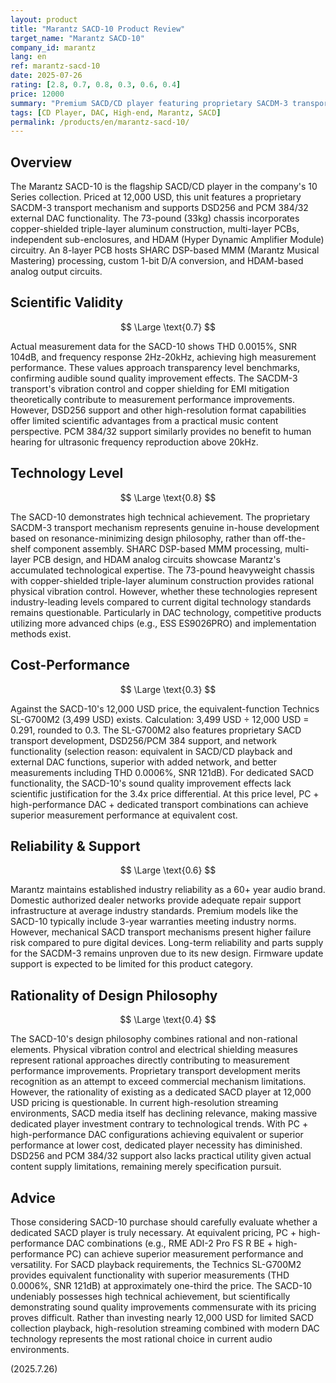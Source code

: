 ```yaml
---
layout: product
title: "Marantz SACD-10 Product Review"
target_name: "Marantz SACD-10"
company_id: marantz
lang: en
ref: marantz-sacd-10
date: 2025-07-26
rating: [2.8, 0.7, 0.8, 0.3, 0.6, 0.4]
price: 12000
summary: "Premium SACD/CD player featuring proprietary SACDM-3 transport. While technically accomplished, cost-performance concerns and questionable dedicated player necessity challenge its value proposition."
tags: [CD Player, DAC, High-end, Marantz, SACD]
permalink: /products/en/marantz-sacd-10/
---
```

## Overview

The Marantz SACD-10 is the flagship SACD/CD player in the company's 10 Series collection. Priced at 12,000 USD, this unit features a proprietary SACDM-3 transport mechanism and supports DSD256 and PCM 384/32 external DAC functionality. The 73-pound (33kg) chassis incorporates copper-shielded triple-layer aluminum construction, multi-layer PCBs, independent sub-enclosures, and HDAM (Hyper Dynamic Amplifier Module) circuitry. An 8-layer PCB hosts SHARC DSP-based MMM (Marantz Musical Mastering) processing, custom 1-bit D/A conversion, and HDAM-based analog output circuits.

## Scientific Validity

$$ \Large \text{0.7} $$

Actual measurement data for the SACD-10 shows THD 0.0015%, SNR 104dB, and frequency response 2Hz-20kHz, achieving high measurement performance. These values approach transparency level benchmarks, confirming audible sound quality improvement effects. The SACDM-3 transport's vibration control and copper shielding for EMI mitigation theoretically contribute to measurement performance improvements. However, DSD256 support and other high-resolution format capabilities offer limited scientific advantages from a practical music content perspective. PCM 384/32 support similarly provides no benefit to human hearing for ultrasonic frequency reproduction above 20kHz.

## Technology Level

$$ \Large \text{0.8} $$

The SACD-10 demonstrates high technical achievement. The proprietary SACDM-3 transport mechanism represents genuine in-house development based on resonance-minimizing design philosophy, rather than off-the-shelf component assembly. SHARC DSP-based MMM processing, multi-layer PCB design, and HDAM analog circuits showcase Marantz's accumulated technological expertise. The 73-pound heavyweight chassis with copper-shielded triple-layer aluminum construction provides rational physical vibration control. However, whether these technologies represent industry-leading levels compared to current digital technology standards remains questionable. Particularly in DAC technology, competitive products utilizing more advanced chips (e.g., ESS ES9026PRO) and implementation methods exist.

## Cost-Performance

$$ \Large \text{0.3} $$

Against the SACD-10's 12,000 USD price, the equivalent-function Technics SL-G700M2 (3,499 USD) exists. Calculation: 3,499 USD ÷ 12,000 USD = 0.291, rounded to 0.3. The SL-G700M2 also features proprietary SACD transport development, DSD256/PCM 384 support, and network functionality (selection reason: equivalent in SACD/CD playback and external DAC functions, superior with added network, and better measurements including THD 0.0006%, SNR 121dB). For dedicated SACD functionality, the SACD-10's sound quality improvement effects lack scientific justification for the 3.4x price differential. At this price level, PC + high-performance DAC + dedicated transport combinations can achieve superior measurement performance at equivalent cost.

## Reliability & Support

$$ \Large \text{0.6} $$

Marantz maintains established industry reliability as a 60+ year audio brand. Domestic authorized dealer networks provide adequate repair support infrastructure at average industry standards. Premium models like the SACD-10 typically include 3-year warranties meeting industry norms. However, mechanical SACD transport mechanisms present higher failure risk compared to pure digital devices. Long-term reliability and parts supply for the SACDM-3 remains unproven due to its new design. Firmware update support is expected to be limited for this product category.

## Rationality of Design Philosophy

$$ \Large \text{0.4} $$

The SACD-10's design philosophy combines rational and non-rational elements. Physical vibration control and electrical shielding measures represent rational approaches directly contributing to measurement performance improvements. Proprietary transport development merits recognition as an attempt to exceed commercial mechanism limitations. However, the rationality of existing as a dedicated SACD player at 12,000 USD pricing is questionable. In current high-resolution streaming environments, SACD media itself has declining relevance, making massive dedicated player investment contrary to technological trends. With PC + high-performance DAC configurations achieving equivalent or superior performance at lower cost, dedicated player necessity has diminished. DSD256 and PCM 384/32 support also lacks practical utility given actual content supply limitations, remaining merely specification pursuit.

## Advice

Those considering SACD-10 purchase should carefully evaluate whether a dedicated SACD player is truly necessary. At equivalent pricing, PC + high-performance DAC combinations (e.g., RME ADI-2 Pro FS R BE + high-performance PC) can achieve superior measurement performance and versatility. For SACD playback requirements, the Technics SL-G700M2 provides equivalent functionality with superior measurements (THD 0.0006%, SNR 121dB) at approximately one-third the price. The SACD-10 undeniably possesses high technical achievement, but scientifically demonstrating sound quality improvements commensurate with its pricing proves difficult. Rather than investing nearly 12,000 USD for limited SACD collection playback, high-resolution streaming combined with modern DAC technology represents the most rational choice in current audio environments.

(2025.7.26)
